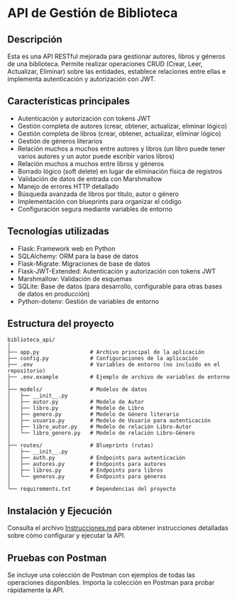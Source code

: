 # API de Gestión de Biblioteca

## Descripción
Esta es una API RESTful mejorada para gestionar autores, libros y géneros de una biblioteca. Permite realizar operaciones CRUD (Crear, Leer, Actualizar, Eliminar) sobre las entidades, establece relaciones entre ellas e implementa autenticación y autorización con JWT.

## Características principales
- Autenticación y autorización con tokens JWT
- Gestión completa de autores (crear, obtener, actualizar, eliminar lógico)
- Gestión completa de libros (crear, obtener, actualizar, eliminar lógico)
- Gestión de géneros literarios
- Relación muchos a muchos entre autores y libros (un libro puede tener varios autores y un autor puede escribir varios libros)
- Relación muchos a muchos entre libros y géneros
- Borrado lógico (soft delete) en lugar de eliminación física de registros
- Validación de datos de entrada con Marshmallow
- Manejo de errores HTTP detallado
- Búsqueda avanzada de libros por título, autor o género
- Implementación con blueprints para organizar el código
- Configuración segura mediante variables de entorno

## Tecnologías utilizadas
- Flask: Framework web en Python
- SQLAlchemy: ORM para la base de datos
- Flask-Migrate: Migraciones de base de datos
- Flask-JWT-Extended: Autenticación y autorización con tokens JWT
- Marshmallow: Validación de esquemas
- SQLite: Base de datos (para desarrollo, configurable para otras bases de datos en producción)
- Python-dotenv: Gestión de variables de entorno

## Estructura del proyecto
```
biblioteca_api/
│
├── app.py                # Archivo principal de la aplicación
├── config.py             # Configuraciones de la aplicación
├── .env                  # Variables de entorno (no incluido en el repositorio)
├── .env.example          # Ejemplo de archivo de variables de entorno
│
├── models/               # Modelos de datos
│   ├── __init__.py
│   ├── autor.py          # Modelo de Autor
│   ├── libro.py          # Modelo de Libro
│   ├── genero.py         # Modelo de Género literario
│   ├── usuario.py        # Modelo de Usuario para autenticación
│   ├── libro_autor.py    # Modelo de relación Libro-Autor
│   └── libro_genero.py   # Modelo de relación Libro-Género
│
├── routes/               # Blueprints (rutas)
│   ├── __init__.py
│   ├── auth.py           # Endpoints para autenticación
│   ├── autores.py        # Endpoints para autores
│   ├── libros.py         # Endpoints para libros
│   └── generos.py        # Endpoints para géneros
│
└── requirements.txt      # Dependencias del proyecto
```

## Instalación y Ejecución
 Consulta el archivo [Instrucciones.md](./Instrucciones.md) para obtener instrucciones detalladas sobre cómo configurar y ejecutar la API.
 
 ## Pruebas con Postman
 Se incluye una colección de Postman con ejemplos de todas las operaciones disponibles. Importa la colección en Postman para probar rápidamente la API.
 

